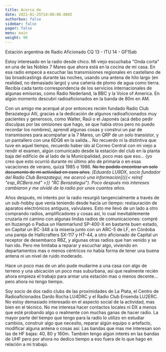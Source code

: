 ```yaml
---
title: Acerca de
date: 2022-01-25T14:00:00.000Z
authorbox: false
sidebar: false
pager: false
menu: main
weight: 90
---
```



Estación argentina de Radio Aficionado
CQ 13 - ITU 14 - GF15ab


Estoy interesado en la radio desde chico. Mi viejo escuchaba "Onda corta" en
una de las Noblex 7 Mares que ahora está en la cocina de mi casa. En esa radio
empecé a escuchar las transmisiones regionales en castellano de las
broadcastings durante las noches, usando una antena de hilo largo (en realidad,
no demasiado largo) y una cañería de plomo de agua como tierra. Recibía cada
tanto correspondencia de los servicios internacionales de algunas emisoras,
como Radio Nederland, la BBC y la Voice of America. En algún momento descubrí
radioaficionados en la banda de 80m en AM.


Con un amigo me acerqué al por entonces recién fundado Radio Club Berazategui
Allí, gracias a la dedicación de algunos radioaficionados muy pacientes y
generosos, como Walter, Raúl o el Japonés (acá debo pedir disculpas por las
omisiones que hago, se que había otros pero no puedo recordar los nombres),
aprendí algunas cosas y construí un par de transmisores para acompañar a la 7
Mares, un QRP de un solo transistor, y un pantallero con una 6DQ6 en la
salida... No recuerdo ni la distintiva que tuve en aquel tiempo, recuerdo haber
ido al Correo Central con mi viejo a rendir el examen, algún comunicado desde
la estación del club en la planta baja del edificio de al lado de la
Municipalidad, poco mas que eso... (yo creo que esto ocurrió durante mi último
año de primaria o en esas vacaciones de verano, quizá 1985 o 1986. ~~No he
podido encontrar un solo documento de mi actividad en esos años~~.
_[Eduardo LU9DX, socio fundador del Radio Club Berazategui, me acercó una
información]({{< relref "esp_RCBera.md" >}} "RC Berazategui"). Poco después mis intereses cambiaron y me olvidé de la radio por unos cuantos años._


Años después, mi interés por la radio resurgió tangencialmente a través de un
sub-hobby que venía teniendo desde hacía un tiempo: restauración de aparatos
electrónicos antiguos, valvulares. Esto me llevó de un lado a otro comprando
radios, amplificadores y cosas así, lo cual inevitablemente cruzaría mi camino
con algunas lindas radios de comunicaciones: compré en Ituzaingó o Padua un
Hammarlund SP-400-X en bastante buen estado, en Capital un BC-348 a la miseria
junto con un ARC-5 de LF, en Córdoba una pareja de Hallicrafters SX-117 y
HT-44, a otro aficionado de Capital un receptor de desembarco RBZ, y algunas
otras radios que han venido y se han ido. Pero me limitaba a reparar y escuchar
algo, viviendo en departamentos mas o menos céntricos no había forma de tener
una buena antena ni un nivel de ruido moderado.


Hace un poco mas de un año pude mudarme a una casa con algo de terreno y una
ubicación un poco mas suburbana, así que realmente recién ahora empieza el
trabajo para armar una estación mas o menos decente... pero ahora no tengo
tiempo.

Soy socio de dos radio clubs de las proximidades de La Plata, el Centro de
Radioaficionados Dardo Rocha LU4DRC y el Radio Club Ensenda LU2ERC. No estoy
demasiado interesado en el aspecto social de la actividad, mas bien en el
técnico. No me interesa hacer contactos locales ni DX a menos que esté probando
algo o realmente con muchas ganas de hacer radio. La mayor parte del tiempo que
tengo para la radio lo utilizo en estudiar cambios, construir algo que
necesito, reparar algún equipo o artefacto, modificar alguna antena o cosas
así. Las bandas que mas me interesan son las de HF bajas: 40, 80 y 160m.
También tengo algún interés en las bandas de UHF pero por ahora no dedico
tiempo a eso fuera de lo que hago en relación a mi trabajo.



